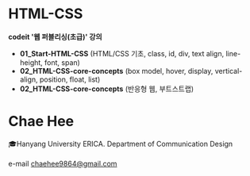 # HTML-CSS
**codeit '웹 퍼블리싱(초급)' 강의**
* **01_Start-HTML-CSS** (HTML/CSS 기초, class, id, div, text align, line-height, font, span)<br>
* **02_HTML-CSS-core-concepts** (box model, hover, display, vertical-align, position, float, list)<br>
* **02_HTML-CSS-core-concepts** (반응형 웹, 부트스트랩)

# Chae Hee
 🎓Hanyang University ERICA. Department of Communication Design<br><br>
e-mail chaehee9864@gmail.com<br>
